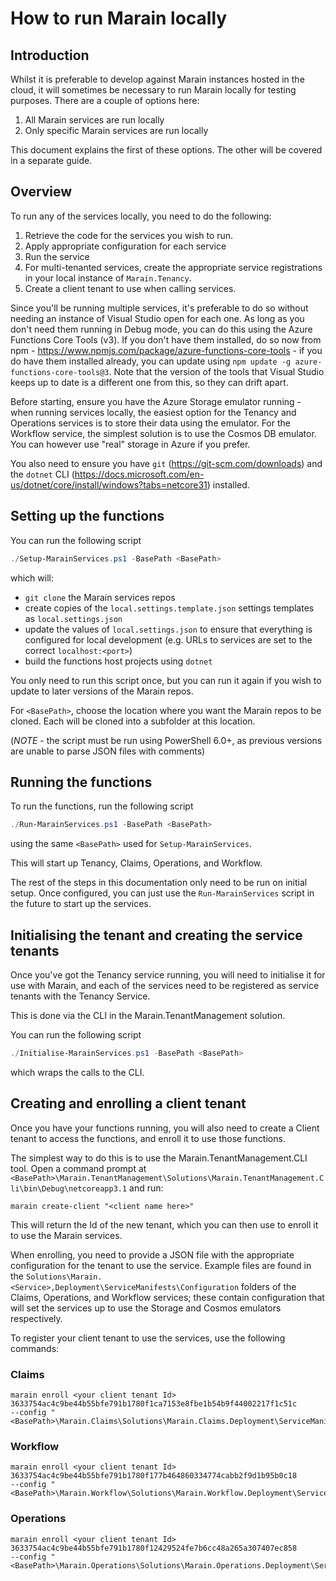 # How to run Marain locally

## Introduction

Whilst it is preferable to develop against Marain instances hosted in the cloud, it will sometimes be necessary to run Marain locally for testing purposes. There are a couple of options here:
1. All Marain services are run locally
2. Only specific Marain services are run locally

This document explains the first of these options. The other will be covered in a separate guide.

## Overview

To run any of the services locally, you need to do the following:
1. Retrieve the code for the services you wish to run.
2. Apply appropriate configuration for each service
3. Run the service
4. For multi-tenanted services, create the appropriate service registrations in your local instance of `Marain.Tenancy`.
5. Create a client tenant to use when calling services.

Since you'll be running multiple services, it's preferable to do so without needing an instance of Visual Studio open for each one. As long as you don't need them running in Debug mode, you can do this using the Azure Functions Core Tools (v3). If you don't have them installed, do so now from npm - https://www.npmjs.com/package/azure-functions-core-tools - if you do have them installed already, you can update using `npm update -g azure-functions-core-tools@3`. Note that the version of the tools that Visual Studio keeps up to date is a different one from this, so they can drift apart.

Before starting, ensure you have the Azure Storage emulator running - when running services locally, the easiest option for the Tenancy and Operations services is to store their data using the emulator. For the Workflow service, the simplest solution is to use the Cosmos DB emulator. You can however use "real" storage in Azure if you prefer. 

You also need to ensure you have `git` (https://git-scm.com/downloads) and the `dotnet` CLI (https://docs.microsoft.com/en-us/dotnet/core/install/windows?tabs=netcore31) installed.

## Setting up the functions

You can run the following script

```powershell
./Setup-MarainServices.ps1 -BasePath <BasePath>
```

which will:
- `git clone` the Marain services repos
- create copies of the `local.settings.template.json` settings templates as `local.settings.json`
- update the values of `local.settings.json` to ensure that everything is configured for local development (e.g. URLs to services are set to the correct `localhost:<port>`)
- build the functions host projects using `dotnet`

You only need to run this script once, but you can run it again if you wish to update to later versions of the Marain repos.

For `<BasePath>`, choose the location where you want the Marain repos to be cloned. Each will be cloned into a subfolder at this location.

(*NOTE* - the script must be run using PowerShell 6.0+, as previous versions are unable to parse JSON files with comments)

## Running the functions

To run the functions, run the following script

```powershell
./Run-MarainServices.ps1 -BasePath <BasePath>
```

using the same `<BasePath>` used for `Setup-MarainServices`.

This will start up Tenancy, Claims, Operations, and Workflow.

The rest of the steps in this documentation only need to be run on initial setup. Once configured, you can just use the `Run-MarainServices` script in the future to start up the services.


## Initialising the tenant and creating the service tenants

Once you've got the Tenancy service running, you will need to initialise it for use with Marain, and each of the services need to be registered as service tenants with the Tenancy Service. 

This is done via the CLI in the Marain.TenantManagement solution.

You can run the following script

```powershell
./Initialise-MarainServices.ps1 -BasePath <BasePath>
```

which wraps the calls to the CLI.

## Creating and enrolling a client tenant

Once you have your functions running, you will also need to create a Client tenant to access the functions, and enroll it to use those functions.

The simplest way to do this is to use the Marain.TenantManagement.CLI tool. Open a command prompt at `<BasePath>\Marain.TenantManagement\Solutions\Marain.TenantManagement.Cli\bin\Debug\netcoreapp3.1` and run:

```
marain create-client "<client name here>"
```

This will return the Id of the new tenant, which you can then use to enroll it to use the Marain services.

When enrolling, you need to provide a JSON file with the appropriate configuration for the tenant to use the service. Example files are found in the `Solutions\Marain.<Service>,Deployment\ServiceManifests\Configuration` folders of the Claims, Operations, and Workflow services; these contain configuration that will set the services up to use the Storage and Cosmos emulators respectively.

To register your client tenant to use the services, use the following commands:

### Claims

```
marain enroll <your client tenant Id> 3633754ac4c9be44b55bfe791b1780f1ca7153e8fbe1b54b9f44002217f1c51c
--config "<BasePath>\Marain.Claims\Solutions\Marain.Claims.Deployment\ServiceManifests\Configuration\WorkflowConfigForStorageEmulator.json"
```

### Workflow

```
marain enroll <your client tenant Id> 3633754ac4c9be44b55bfe791b1780f177b464860334774cabb2f9d1b95b0c18
--config "<BasePath>\Marain.Workflow\Solutions\Marain.Workflow.Deployment\ServiceManifests\Configuration\WorkflowConfigForStorageEmulator.json"
```

### Operations

```
marain enroll <your client tenant Id> 3633754ac4c9be44b55bfe791b1780f12429524fe7b6cc48a265a307407ec858
--config "<BasePath>\Marain.Operations\Solutions\Marain.Operations.Deployment\ServiceManifests\Configuration\OperationsConfigForStorageEmulator.json"
```
